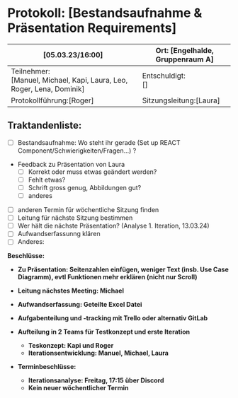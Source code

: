 # Protokoll: [Bestandsaufnahme & Präsentation Requirements]

| [05.03.23/16:00]                   | Ort: [Engelhalde, Gruppenraum A] |
| ---------------------------------- | -------------------------------- |
| Teilnehmer:<br />[Manuel, Michael, Kapi, Laura, Leo, Roger, Lena, Dominik] | Entschuldigt:<br />[]            |
| Protokollführung:[Roger]          | Sitzungsleitung:[Laura] |

## Traktandenliste:

* [ ] Bestandsaufnahme: Wo steht ihr gerade (Set up REACT Component/Schwierigkeiten/Fragen...) ?
* Feedback zu Präsentation von Laura
  * [ ] Korrekt oder muss etwas geändert werden?
  * [ ] Fehlt etwas?
  * [ ] Schrift gross genug, Abbildungen gut?
  * [ ] anderes
* [ ] anderen Termin für wöchentliche Sitzung finden
* [ ] Leitung für nächste Sitzung bestimmen
* [ ] Wer hält die nächste Präsentation? (Analyse 1. Iteration, 13.03.24)
* [ ] Aufwandserfassunng klären 
* [ ] Anderes:

**Beschlüsse:**
* **Zu Präsentation: Seitenzahlen einfügen, weniger Text (insb. Use Case Diagramm), evtl Funktionen mehr erklären (nicht nur Scroll)**
* **Leitung nächstes Meeting: Michael**
* **Aufwandserfassung: Geteilte Excel Datei**
* **Aufgabenteilung und -tracking mit Trello oder alternativ GitLab**
* **Aufteilung in 2 Teams für Testkonzept und erste Iteration**
  * **Teskonzept: Kapi und Roger**
  * **Iterationsentwicklung: Manuel, Michael, Laura**

* **Terminbeschlüsse:**
  * **Iterationsanalyse: Freitag, 17:15 über Discord**
  * **Kein neuer wöchentlicher Termin**
